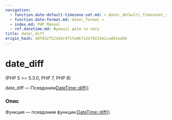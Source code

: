 ```yaml
---
navigation:
  - function.date-default-timezone-set.md: « date\_default\_timezone\_set
  - function.date-format.md: date\_format »
  - index.md: PHP Manual
  - ref.datetime.md: Функції дати та часу
title: date\_diff
origin_hash: ddf652f5224dc9f1fa9671347921941ca401ea50
---
```

# date\_diff

(PHP 5 >= 5.3.0, PHP 7, PHP 8)

date\_diff — Псевдоним[DateTime::diff()](datetime.diff.md)

### Опис

Функция — псевдоним функции:[DateTime::diff()](datetime.diff.md)
